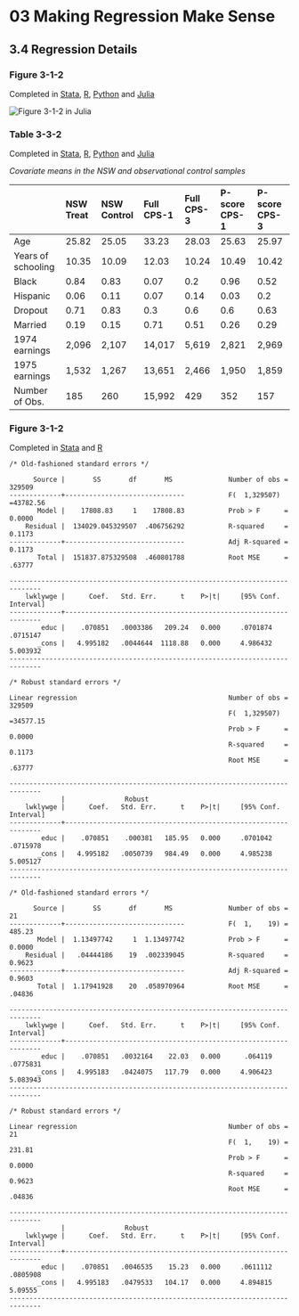 # 03 Making Regression Make Sense
## 3.4 Regression Details

### Figure 3-1-2
Completed in [Stata](Figure%203-1-2.do), [R](Figure%203-1-2.r), [Python](Figure%203-1-2.py) and [Julia](Figure%203-1-2.jl)

![Figure 3-1-2 in Julia](https://github.com/vikjam/mostly-harmless-replication/blob/master/03%20Making%20Regression%20Make%20Sense/Figure%203-1-2-Julia.png?raw=true)

### Table 3-3-2
Completed in [Stata](Table%203-3-2.do), [R](Table%203-3-2.r), [Python](Table%203-3-2.py) and [Julia](Table%203-3-2.jl)

_Covariate means in the NSW and observational control samples_

|                   |NSW Treat |NSW Control |Full CPS-1 |Full CPS-3 |P-score CPS-1 |P-score CPS-3 |
|:------------------|:---------|:-----------|:----------|:----------|:-------------|:-------------|
|Age                |25.82     |25.05       |33.23      |28.03      |25.63         |25.97         |
|Years of schooling |10.35     |10.09       |12.03      |10.24      |10.49         |10.42         |
|Black              |0.84      |0.83        |0.07       |0.2        |0.96          |0.52          |
|Hispanic           |0.06      |0.11        |0.07       |0.14       |0.03          |0.2           |
|Dropout            |0.71      |0.83        |0.3        |0.6        |0.6           |0.63          |
|Married            |0.19      |0.15        |0.71       |0.51       |0.26          |0.29          |
|1974 earnings      |2,096     |2,107       |14,017     |5,619      |2,821         |2,969         |
|1975 earnings      |1,532     |1,267       |13,651     |2,466      |1,950         |1,859         |
|Number of Obs.     |185       |260         |15,992     |429        |352           |157           |

### Figure 3-1-2
Completed in [Stata](Figure%203-1-3.do) and [R](Figure%203-1-3.r)

```
/* Old-fashioned standard errors */

      Source |       SS       df       MS              Number of obs =  329509
-------------+------------------------------           F(  1,329507) =43782.56
       Model |    17808.83     1    17808.83           Prob > F      =  0.0000
    Residual |  134029.045329507  .406756292           R-squared     =  0.1173
-------------+------------------------------           Adj R-squared =  0.1173
       Total |  151837.875329508  .460801788           Root MSE      =  .63777

------------------------------------------------------------------------------
    lwklywge |      Coef.   Std. Err.      t    P>|t|     [95% Conf. Interval]
-------------+----------------------------------------------------------------
        educ |    .070851   .0003386   209.24   0.000     .0701874    .0715147
       _cons |   4.995182   .0044644  1118.88   0.000     4.986432    5.003932
------------------------------------------------------------------------------

/* Robust standard errors */

Linear regression                                      Number of obs =  329509
                                                       F(  1,329507) =34577.15
                                                       Prob > F      =  0.0000
                                                       R-squared     =  0.1173
                                                       Root MSE      =  .63777

------------------------------------------------------------------------------
             |               Robust
    lwklywge |      Coef.   Std. Err.      t    P>|t|     [95% Conf. Interval]
-------------+----------------------------------------------------------------
        educ |    .070851    .000381   185.95   0.000     .0701042    .0715978
       _cons |   4.995182   .0050739   984.49   0.000     4.985238    5.005127
------------------------------------------------------------------------------

/* Old-fashioned standard errors */

      Source |       SS       df       MS              Number of obs =      21
-------------+------------------------------           F(  1,    19) =  485.23
       Model |  1.13497742     1  1.13497742           Prob > F      =  0.0000
    Residual |   .04444186    19  .002339045           R-squared     =  0.9623
-------------+------------------------------           Adj R-squared =  0.9603
       Total |  1.17941928    20  .058970964           Root MSE      =  .04836

------------------------------------------------------------------------------
    lwklywge |      Coef.   Std. Err.      t    P>|t|     [95% Conf. Interval]
-------------+----------------------------------------------------------------
        educ |    .070851   .0032164    22.03   0.000      .064119    .0775831
       _cons |   4.995183   .0424075   117.79   0.000     4.906423    5.083943
------------------------------------------------------------------------------

/* Robust standard errors */

Linear regression                                      Number of obs =      21
                                                       F(  1,    19) =  231.81
                                                       Prob > F      =  0.0000
                                                       R-squared     =  0.9623
                                                       Root MSE      =  .04836

------------------------------------------------------------------------------
             |               Robust
    lwklywge |      Coef.   Std. Err.      t    P>|t|     [95% Conf. Interval]
-------------+----------------------------------------------------------------
        educ |    .070851   .0046535    15.23   0.000     .0611112    .0805908
       _cons |   4.995183   .0479533   104.17   0.000     4.894815     5.09555
------------------------------------------------------------------------------
```
